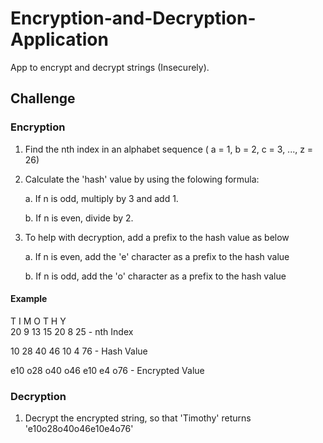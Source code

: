 # Encryption-and-Decryption-Application
App to encrypt and decrypt strings (Insecurely).


## Challenge

### Encryption

1. Find the nth index in an alphabet sequence ( a = 1, b = 2, c = 3, ..., z = 26)

2. Calculate the 'hash' value by using the folowing formula:
  
   a. If n is odd, multiply by 3 and add 1.
    
   b. If n is even, divide by 2.
    
3. To help with decryption, add a prefix to the hash value as below

   a. If n is even, add the 'e' character as a prefix to the hash value
    
   b. If n is odd, add the 'o' character as a prefix to the hash value
    
#### Example

T     I     M     O     T     H     Y               
20    9    13    15    20     8    25   - nth Index             

10    28   40    46    10     4    76   - Hash Value


e10  o28  o40    o46   e10   e4    o76  - Encrypted Value       


### Decryption

1. Decrypt the encrypted string, so that 'Timothy' returns 'e10o28o40o46e10e4o76'

